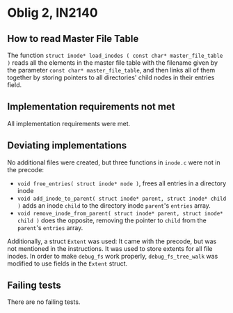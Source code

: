 # Oblig 2, IN2140

## How to read Master File Table

The function ``struct inode* load_inodes ( const char* master_file_table )``
reads all the elements in the master file table with the filename given by the
parameter `const char* master_file_table`, and then links all of them together
by storing pointers to all directories' child nodes in their entries field.

## Implementation requirements not met

All implementation requirements were met.

## Deviating implementations

No additional files were created, but three functions in `inode.c` were not in the
precode:

* `void free_entries( struct inode* node )`, frees all entries in a directory
    inode
* `void add_inode_to_parent( struct inode* parent, struct inode* child )` adds
    an inode `child` to the directory inode `parent`'s `entries` array.
* `void remove_inode_from_parent( struct inode* parent, struct inode* child )`
    does the opposite, removing the pointer to `child` from the `parent`'s
    `entries` array.

Additionally, a struct `Extent` was used: It came with the precode, but was not
mentioned in the instructions. It was used to store extents for all file inodes.
In order to make `debug_fs` work properly, `debug_fs_tree_walk` was modified to
use fields in the `Extent` struct.

## Failing tests

There are no failing tests.

